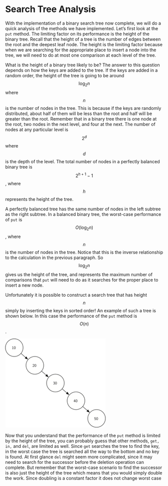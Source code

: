 Search Tree Analysis
====================

With the implementation of a binary search tree now complete, we will do
a quick analysis of the methods we have implemented. Let’s first look at
the `put` method. The limiting factor on its performance is the height
of the binary tree. Recall that the height
of a tree is the number of edges between the root and the deepest leaf
node. The height is the limiting factor because when we are searching
for the appropriate place to insert a node into the tree, we will need
to do at most one comparison at each level of the tree.

What is the height of a binary tree likely to be? The answer to this
question depends on how the keys are added to the tree. If the keys are
added in a random order, the height of the tree is going to be around
$$\log_2{n}$$ where $$n$$ is the number of nodes in the tree. This is
because if the keys are randomly distributed, about half of them will be
less than the root and half will be greater than the root. Remember that
in a binary tree there is one node at the root, two nodes in the next
level, and four at the next. The number of nodes at any particular level
is $$2^d$$ where $$d$$ is the depth of the level. The total number of nodes
in a perfectly balanced binary tree is $$2^{h+1}-1$$, where $$h$$ represents
the height of the tree.

A perfectly balanced tree has the same number of nodes in the left
subtree as the right subtree. In a balanced binary tree, the worst-case
performance of `put` is $$O(\log_2{n})$$, where $$n$$ is the number of nodes
in the tree. Notice that this is the inverse relationship to the
calculation in the previous paragraph. So $$\log_2{n}$$ gives us the
height of the tree, and represents the maximum number of comparisons
that `put` will need to do as it searches for the proper place to insert
a new node.

Unfortunately it is possible to construct a search tree that has height
$$n$$ simply by inserting the keys in sorted order! An example of such a
tree is shown below. In this
case the performance of the `put` method is $$O(n)$$.

![A skewed binary search tree would give poor performance](figures/skewed-tree.png)

Now that you understand that the performance of the `put` method is
limited by the height of the tree, you can probably guess that other
methods, `get, in,` and `del`, are limited as well. Since `get` searches
the tree to find the key, in the worst case the tree is searched all the
way to the bottom and no key is found. At first glance `del` might seem
more complicated, since it may need to search for the successor before
the deletion operation can complete. But remember that the worst-case
scenario to find the successor is also just the height of the tree which
means that you would simply double the work. Since doubling is a
constant factor it does not change worst case

